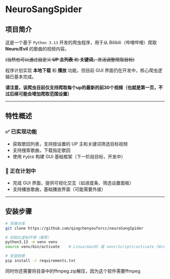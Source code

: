 # NeuroSangSpider

## 项目简介

这是一个基于 `Python 3.13` 开发的爬虫程序，用于从 Bilibili（哔哩哔哩）爬取 **Neuro/Evil** 的歌曲的视频内容。

~~(当然也可以通过自定义 **UP 主列表** 和 **关键词**，灵活调整爬取目标)~~ 

程序计划实现 **本地下载** 和 **播放** 功能，但目前 GUI 界面仍在开发中，核心爬虫逻辑已基本完成。

**请注意，该爬虫目前仅支持爬取每个up的最新的前30个视频（也就是第一页，不过后续可能会增加爬取范围设置）** 

---

## 特性概述
### ✅ 已实现功能
- 获取歌回列表，支持按设置的 UP 主和关键词筛选目标视频
- 支持搜索歌曲，下载指定歌回
- 使用 `PyQt6` 构建 GUI 基础框架（下一阶段目标，开发中）

### 🚧 正在计划中
- 完成 GUI 界面，提供可视化交互（如进度条、筛选设置面板）
- 支持播放歌曲，基础播放界面（可能需要外接）

---


## 安装步骤
```bash
# 克隆仓库
git clone https://github.com/qingchenyouforcc/neuroSangSpider

# 初始化虚拟环境（推荐）
python3.13 -m venv venv
source venv/bin/activate    # Linux/macOS 或 venv\Scripts\activate (Windows)

# 安装依赖
pip install -r requirements.txt
```

同时你还需要将目录中的ffmpeg.zip解压，因为这个软件需要ffmpeg


